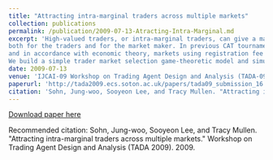 ```yaml
---
title: "Attracting intra-marginal traders across multiple markets"
collection: publications
permalink: /publication/2009-07-13-Atracting-Intra-Marginal.md
excerpt: 'High-valued traders, or intra-marginal traders, can give a market higher transaction rates and generate more profit
both for the traders and for the market maker. In previous CAT tournaments with competing market specialists,
and in accordance with economic theory, markets using registration fee policies attract intra-marginal traders and drive out extra-marginal traders.
We build a simple trader market selection game-theoretic model and simulation to determine how the Nash equilibrium (NE) changes across two markets when a registration fee is charged in one of them.'
date: 2009-07-13
venue: 'IJCAI-09 Workshop on Trading Agent Design and Analysis (TADA-09)'
paperurl: 'http://tada2009.ecs.soton.ac.uk/papers/tada09_submission_16.pdf'
citation: 'Sohn, Jung-woo, Sooyeon Lee, and Tracy Mullen. "Attracting intra-marginal traders across multiple markets." Workshop on Trading Agent Design and Analysis (TADA 2009). 2009.'
---
```


[Download paper here](https://link.springer.com/chapter/10.1007%2F978-3-642-03821-1_7)

Recommended citation: Sohn, Jung-woo, Sooyeon Lee, and Tracy Mullen. "Attracting intra-marginal traders across multiple markets." Workshop on Trading Agent Design and Analysis (TADA 2009). 2009.
